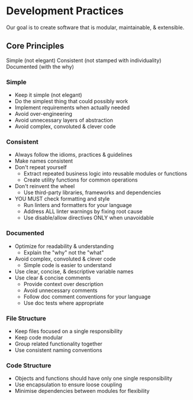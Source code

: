 
# Development Practices

Our goal is to create software that is modular, maintainable, & extensible.

## Core Principles

Simple (not elegant)
Consistent (not stamped with individuality)
Documented (with the why)


### Simple

- Keep it simple (not elegant)
- Do the simplest thing that could possibly work
- Implement requirements when actually needed
- Avoid over-engineering
- Avoid unnecessary layers of abstraction
- Avoid complex, convoluted & clever code


### Consistent

- Always follow the idioms, practices & guidelines
- Make names consistent
- Don't repeat yourself
  - Extract repeated business logic into reusable modules or functions
  - Create utility functions for common operations
- Don't reinvent the wheel
  - Use third-party libraries, frameworks and dependencies
- YOU MUST check formatting and style
  - Run linters and formatters for your language
  - Address ALL linter warnings by fixing root cause
  - Use disable/allow directives ONLY when unavoidable


### Documented

- Optimize for readability & understanding
  - Explain the "why" not the "what"
- Avoid complex, convoluted & clever code
  - Simple code is easier to understand
- Use clear, concise, & descriptive variable names
- Use clear & concise comments
  - Provide context over description
  - Avoid unnecessary comments
  - Follow doc comment conventions for your language
  - Use doc tests where appropriate


### File Structure
- Keep files focused on a single responsibility
- Keep code modular
- Group related functionality together
- Use consistent naming conventions


### Code Structure

- Objects and functions should have only one single responsibility
- Use encapsulation to ensure loose coupling
- Minimise dependencies between modules for flexibility

